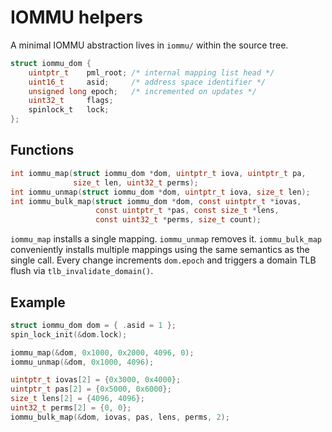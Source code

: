 # IOMMU helpers

A minimal IOMMU abstraction lives in `iommu/` within the source tree.

```c
struct iommu_dom {
    uintptr_t    pml_root; /* internal mapping list head */
    uint16_t     asid;     /* address space identifier */
    unsigned long epoch;   /* incremented on updates */
    uint32_t     flags;
    spinlock_t   lock;
};
```

## Functions

```c
int iommu_map(struct iommu_dom *dom, uintptr_t iova, uintptr_t pa,
              size_t len, uint32_t perms);
int iommu_unmap(struct iommu_dom *dom, uintptr_t iova, size_t len);
int iommu_bulk_map(struct iommu_dom *dom, const uintptr_t *iovas,
                   const uintptr_t *pas, const size_t *lens,
                   const uint32_t *perms, size_t count);
```

`iommu_map` installs a single mapping. `iommu_unmap` removes it. `iommu_bulk_map`
conveniently installs multiple mappings using the same semantics as the single
call. Every change increments `dom.epoch` and triggers a domain TLB flush via
`tlb_invalidate_domain()`.

## Example

```c
struct iommu_dom dom = { .asid = 1 };
spin_lock_init(&dom.lock);

iommu_map(&dom, 0x1000, 0x2000, 4096, 0);
iommu_unmap(&dom, 0x1000, 4096);

uintptr_t iovas[2] = {0x3000, 0x4000};
uintptr_t pas[2] = {0x5000, 0x6000};
size_t lens[2] = {4096, 4096};
uint32_t perms[2] = {0, 0};
iommu_bulk_map(&dom, iovas, pas, lens, perms, 2);
```
